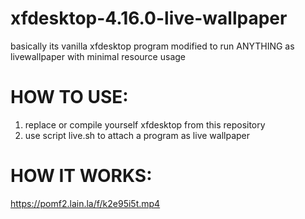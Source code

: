 # xfdesktop-4.16.0-live-wallpaper

basically its vanilla xfdesktop program modified to run ANYTHING as livewallpaper with minimal resource usage

# HOW TO USE:

1. replace or compile yourself xfdesktop from this repository
2. use script live.sh to attach a program as live wallpaper

# HOW IT WORKS:
https://pomf2.lain.la/f/k2e95i5t.mp4
